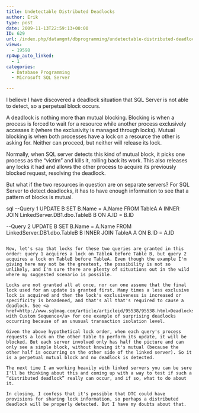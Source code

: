```yaml
---
title: Undetectable Distributed Deadlocks
author: Erik
type: post
date: 2009-11-13T22:59:13+00:00
ID: 629
url: /index.php/datamgmt/dbprogramming/undetectable-distributed-deadlocks/
views:
  - 19598
rp4wp_auto_linked:
  - 1
categories:
  - Database Programming
  - Microsoft SQL Server

---
```

I believe I have discovered a deadlock situation that SQL Server is not able to detect, so a perpetual block occurs.

A deadlock is nothing more than mutual blocking. Blocking is when a process is forced to wait for a resource while another process exclusively accesses it (where the exclusivity is managed through locks). Mutual blocking is when both processes have a lock on a resource the other is asking for. Neither can proceed, but neither will release its lock.

Normally, when SQL server detects this kind of mutual block, it picks one process as the “victim” and kills it, rolling back its work. This also releases any locks it had and allows the other process to acquire its previously blocked request, resolving the deadlock.

But what if the two resources in question are on separate servers? For SQL Server to detect deadlocks, it has to have enough information to see that a pattern of blocks is mutual.

sql
--Query 1
UPDATE B
SET B.Name = A.Name
FROM
   TableA A
   INNER JOIN LinkedServer.DB1.dbo.TableB B ON A.ID = B.ID

--Query 2
UPDATE B
SET B.Name = A.Name
FROM
   LinkedServer.DB1.dbo.TableB B
   INNER JOIN TableA A ON B.ID = A.ID
```

Now, let's say that locks for these two queries are granted in this order: query 1 acquires a lock on TableA before Table B, but query 2 acquires a lock on TableB before TableA. Even though the example I'm giving here may not be the greatest, the possibility is not so unlikely, and I'm sure there are plenty of situations out in the wild where my suggested scenario is possible.

Locks are not granted all at once, nor can one assume that the final lock used for an update is granted first. Many times a less exclusive lock is acquired and then the lock's exclusiveness is increased or specificity is broadened, and that's all that's required to cause a deadlock. See <a href=http://www.sqlmag.com/article/articleid/95538/95538.html>Deadlocks with Custom Sequence</a> for one example of surprising deadlocks occurring because of an unusual transaction isolation level. 

Given the above hypothetical lock order, when each query's process requests a lock on the other table to perform its update, it will be blocked. But each server involved only has half the picture and can only see a simple block, without knowing it's mutual (because the other half is occurring on the other side of the linked server). So it is a perpetual mutual block and no deadlock is detected.

The next time I am working heavily with linked servers you can be sure I'll be thinking about this and coming up with a way to test if such a “distributed deadlock” really can occur, and if so, what to do about it.

In closing, I confess that it's possible that DTC could have provisions for sharing lock information, so perhaps a distributed deadlock will be properly detected. But I have my doubts about that.